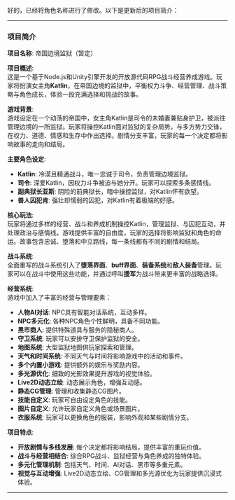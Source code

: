 好的，已经将角色名称进行了修改。以下是更新后的项目简介：

---

### 项目简介

**项目名称**: 帝国边境监狱（暂定）

**项目概述**:  
这是一个基于Node.js和Unity引擎开发的开放源代码RPG战斗经营养成游戏。玩家将扮演女主角**Katlin**，在帝国边境的监狱中，平衡权力斗争、经营管理、战斗策略与角色成长，体验一段充满选择和挑战的故事。

**游戏背景**:  
游戏设定在一个动荡的帝国中，女主角Katlin是司令的未婚妻兼贴身护卫，被派往管理边境的一所监狱。玩家将操控Katlin面对监狱的复杂局势，与多方势力交锋，在权力、道德、情感和生存中作出选择。剧情分支丰富，玩家的每一个决定都将影响故事的走向和结局。

**主要角色设定**:  
- **Katlin**: 冷漠且精通战斗，唯一忠诚于司令，负责管理边境监狱。  
- **司令**: 深爱Katlin，因权力斗争被迫与她分开。玩家可以探索多条感情线。  
- **副典狱长亚斯**: 阴险的前典狱长，暗中操控监狱，对Katlin怀有欲望。  
- **兽人囚犯肯**: 强壮却懦弱的囚犯，对Katlin有着极端的好感。

**核心玩法**:  
玩家将通过多样的经营、战斗和养成机制操控Katlin，管理监狱、与囚犯互动，并处理政治与感情线。游戏提供丰富的自由度，玩家的选择将影响监狱和角色的命运。故事包含忠诚、堕落和中立路线，每一条线都有不同的剧情和结局。

**战斗系统**:  
全面重写的战斗系统引入了**堕落界面**、**buff界面**、**装备系统**和**敌人装备**管理。玩家可以在战斗中使用这些功能，并通过呼叫**援军**为战斗带来更丰富的战略选择。

**经营系统**:  
游戏中加入了丰富的经营与管理要素：
- **人物AI对话**: NPC具有智能对话系统，互动多样。  
- **NPC多元化**: 各种NPC角色个性鲜明，具备不同功能。  
- **黑市商人**: 提供特殊道具与服务的隐秘商人。  
- **守卫系统**: 玩家可以安排守卫保护监狱的安全。  
- **地图系统**: 大型监狱地图供玩家探索和管理。  
- **天气和时间系统**: 不同天气与时间将影响游戏中的活动和事件。  
- **多个内置小游戏**: 提供额外的娱乐与奖励内容。  
- **多光源优化**: 细致的光影效果提升游戏的视觉体验。  
- **Live2D动态立绘**: 动态展示角色，增强互动感。  
- **静态CG管理**: 管理和收集静态CG图片。  
- **技能自定义**: 玩家可自由设定角色的技能。  
- **图片自定义**: 允许玩家自定义角色或场景图片。  
- **衣服系统**: 玩家可以更换角色的服装，影响外观和某些剧情分支。

**项目特点**:  
- **开放剧情与多线发展**: 每个决定都将影响结局，提供丰富的重玩价值。  
- **战斗与经营相结合**: 综合RPG战斗、监狱经营与角色养成的独特体验。  
- **多元化管理机制**: 包括天气、时间、AI对话、黑市等多重元素。  
- **视觉与互动增强**: Live2D动态立绘、CG管理和多光源优化为玩家提供沉浸式体验。

---
